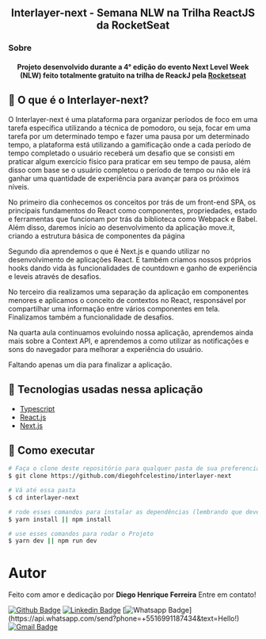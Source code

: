 <h2 align="center">
  Interlayer-next - Semana NLW na Trilha ReactJS da RocketSeat
</h2>

<h3 align-"center>
Sobre
</h3>

<h4 align="center">
  Projeto desenvolvido durante a 4° edição do evento Next Level Week (NLW) feito totalmente gratuito na trilha de ReackJ pela <a href="https://app.rocketseat.com.br/dashboard">Rocketseat</a>
</h4>

## :dart: O que é o Interlayer-next?

O Interlayer-next é uma plataforma para organizar períodos de foco em uma tarefa específica utilizando a técnica de pomodoro, ou seja, focar em uma tarefa por um determinado tempo e fazer uma pausa por um determinado tempo, a plataforma está utilizando a gamificação onde a cada período de tempo completado o usuário receberá um desafio que se consisti em praticar algum exercício físico para praticar em seu tempo de pausa, além disso com base se o usuário completou o período de tempo ou não ele irá ganhar uma quantidade de experiência para avançar para os próximos níveis.
<br/>


No primeiro dia conhecemos os conceitos por trás de um front-end SPA, os principais fundamentos do React como componentes, propriedades, estado e ferramentas que funcionam por trás da biblioteca como Webpack e Babel. Além disso, daremos início ao desenvolvimento da aplicação move.it, criando a estrutura básica de componentes da página

Segundo dia aprendemos o que é Next.js e quando utilizar no desenvolvimento de aplicações React. E também criamos nossos próprios hooks dando vida às funcionalidades de countdown e ganho de experiência e leveis através de desafios.

No terceiro dia realizamos uma separação da aplicação em componentes menores e aplicamos o conceito de contextos no React, responsável por compartilhar uma informação entre vários componentes em tela. Finalizamos também a funcionalidade de desafios.

Na quarta aula continuamos evoluindo nossa aplicação, aprendemos ainda mais sobre a Context API, e aprendemos a como utilizar as notificações e sons do navegador para melhorar a experiência do usuário.


Faltando apenas um dia para finalizar a aplicação.

## :rainbow: Tecnologias usadas nessa aplicação

-  [Typescript](https://www.typescriptlang.org/)
-  [React.js](https://pt-br.reactjs.org/)
-  [Next.js](https://nextjs.org/)

## :tada: Como executar

```bash
# Faça o clone deste repositório para qualquer pasta de sua preferencia
$ git clone https://github.com/diegohfcelestino/interlayer-next

# Vá até essa pasta
$ cd interlayer-next

# rode esses comandos para instalar as dependências (lembrando que deverá ter o node instalado em sua máquina)
$ yarn install || npm install

# use esses comandos para rodar o Projeto
$ yarn dev || npm run dev
```

# Autor
Feito com amor e dedicação por **Diego Henrique Ferreira** Entre em contato!

[![Github Badge](https://img.shields.io/badge/-Github-000?style=flat-square&logo=Github&logoColor=white&link=link_do_seu_perfil_no_github)](https://github.com/diegohfcelestino)
[![Linkedin Badge](https://img.shields.io/badge/-LinkedIn-blue?style=flat-square&logo=Linkedin&logoColor=white&link=https://www.linkedin.com/in/diego-ferreira-34b6348b/)](https://www.linkedin.com/in/diego-ferreira-34b6348b/)
[![Whatsapp Badge](https://img.shields.io/badge/-Whatsapp-4CA143?style=flat-square&labelColor=4CA143&logo=whatsapp&logoColor=white&link=https://api.whatsapp.com/send?phone=+5516991187434&text=Hello!)](https://api.whatsapp.com/send?phone=+5516991187434&text=Hello!)
[![Gmail Badge](https://img.shields.io/badge/-Gmail-c14438?style=flat-square&logo=Gmail&logoColor=white&link=mailto:diegohfcelestino@gmail.com)](mailto:diegohfcelestino@gmail.com)
